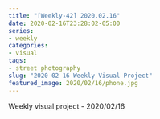```yaml
---
title: "[Weekly-42] 2020.02.16"
date: 2020-02-16T23:28:02-05:00
series:
- weekly
categories:
- visual
tags:
- street photography
slug: "2020 02 16 Weekly Visual Project"
featured_image: 2020/02/16/phone.jpg
---
```


Weekly visual project - 2020/02/16
<!--more-->